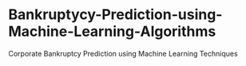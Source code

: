 # Bankruptycy-Prediction-using-Machine-Learning-Algorithms
Corporate Bankruptcy Prediction using Machine Learning Techniques
